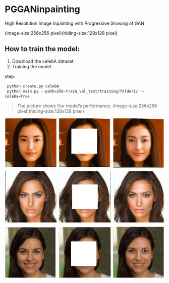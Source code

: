 # PGGANinpainting
High Resolution Image Inpainting with Progressive Growing of GAN

(image-size:256x256 pixel)(hiding-size:128x128 pixel)

 ## How to train the model:
 
 1.   Download the celebA dataset.
 2.   Training the model
 
 step:
 
     python create.py celebA
     python main.py --path=256-train_val_test/training/folder1/ --celeba=True
     
     
     
> The picture shows Our model’s performance.
>(image-size:256x256 pixel)(hiding-size:128x128 pixel)

![image](https://github.com/yuchunwang/PGGANinpainting/blob/master/testperformance.png)
     
     
     
 
